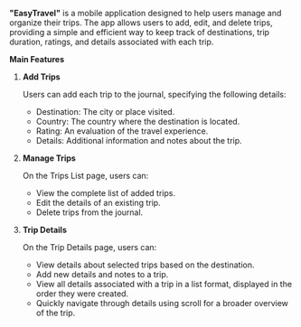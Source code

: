 

**"EasyTravel"** is a mobile application designed to help users manage and organize their trips. The app allows users to add, edit, and delete trips, providing a simple and efficient way to keep track of destinations, trip duration, ratings, and details associated with each trip.

**Main Features**

1. **Add Trips**

   Users can add each trip to the journal, specifying the following details:
   - Destination: The city or place visited.
   - Country: The country where the destination is located.
   - Rating: An evaluation of the travel experience.
   - Details: Additional information and notes about the trip.

2. **Manage Trips**

   On the Trips List page, users can:
   - View the complete list of added trips.
   - Edit the details of an existing trip.
   - Delete trips from the journal.

3. **Trip Details**

   On the Trip Details page, users can:
   - View details about selected trips based on the destination.
   - Add new details and notes to a trip.
   - View all details associated with a trip in a list format, displayed in the order they were created.
   - Quickly navigate through details using scroll for a broader overview of the trip.

